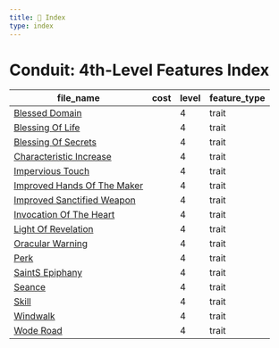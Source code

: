 ```yaml
---
title: 📑 Index
type: index
---
```


# Conduit: 4th-Level Features Index

| file_name                                                             | cost | level | feature_type |
| --------------------------------------------------------------------- | ---- | ----- | ------------ |
| [Blessed Domain](../Blessed%20Domain)                                 |      | 4     | trait        |
| [Blessing Of Life](../Blessing%20Of%20Life)                           |      | 4     | trait        |
| [Blessing Of Secrets](../Blessing%20Of%20Secrets)                     |      | 4     | trait        |
| [Characteristic Increase](../Characteristic%20Increase)               |      | 4     | trait        |
| [Impervious Touch](../Impervious%20Touch)                             |      | 4     | trait        |
| [Improved Hands Of The Maker](../Improved%20Hands%20Of%20The%20Maker) |      | 4     | trait        |
| [Improved Sanctified Weapon](../Improved%20Sanctified%20Weapon)       |      | 4     | trait        |
| [Invocation Of The Heart](../Invocation%20Of%20The%20Heart)           |      | 4     | trait        |
| [Light Of Revelation](../Light%20Of%20Revelation)                     |      | 4     | trait        |
| [Oracular Warning](../Oracular%20Warning)                             |      | 4     | trait        |
| [Perk](../Perk)                                                       |      | 4     | trait        |
| [SaintS Epiphany](../SaintS%20Epiphany)                               |      | 4     | trait        |
| [Seance](../Seance)                                                   |      | 4     | trait        |
| [Skill](../Skill)                                                     |      | 4     | trait        |
| [Windwalk](../Windwalk)                                               |      | 4     | trait        |
| [Wode Road](../Wode%20Road)                                           |      | 4     | trait        |
